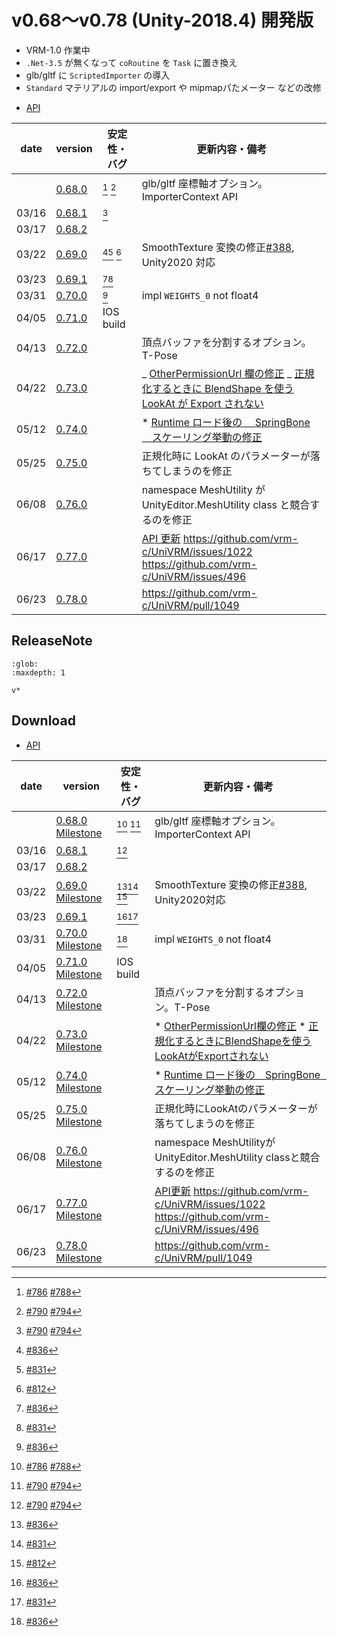 # v0.68～v0.78 (Unity-2018.4) 開発版

* VRM-1.0 作業中
* `.Net-3.5` が無くなって `coRoutine` を `Task` に置き換え
* glb/gltf に `ScriptedImporter` の導入
* `Standard` マテリアルの import/export や mipmapパたメーター などの改修

- [API](https://vrm-c.github.io/UniVRM/ja/)

| date  | version                                                        | 安定性・バグ                                    | 更新内容・備考                                                                                                                                                                       |
| ----- | -------------------------------------------------------------- | ----------------------------------------------- | ------------------------------------------------------------------------------------------------------------------------------------------------------------------------------------ |
|       | [0.68.0](http://github.com/vrm-c/UniVRM/releases/tag/v0.68.0)  | [^material_import] [^import_bug]                | glb/gltf 座標軸オプション。ImporterContext API                                                                                                                                       |
| 03/16 | [0.68.1](http://github.com/vrm-c/UniVRM/releases/tag/v0.68.1)  | [^import_bug]                                   |                                                                                                                                                                                      |
| 03/17 | [0.68.2](http://github.com/vrm-c/UniVRM/releases/tag/v0.68.2)  |                                                 |                                                                                                                                                                                      |
| 03/22 | [0.69.0](http://github.com/vrm-c/UniVRM/releases/tag/v0.69.0)  | [^MetallicOcclusion][^EncodeToPng] [^NotUnique] | SmoothTexture 変換の修正[\#388](https://github.com/vrm-c/UniVRM/issues/388), Unity2020 対応                                                                                          |
| 03/23 | [0.69.1](http://github.com/vrm-c/UniVRM/releases/tag/v0.69.1)  | [^MetallicOcclusion][^EncodeToPng]              |                                                                                                                                                                                      |
| 03/31 | [0.70.0](http://github.com/vrm-c/UniVRM/releases/tag/v0.70.0)  | [^MetallicOcclusion]                            | impl `WEIGHTS_0` not float4                                                                                                                                                          |
| 04/05 | [0.71.0](http://github.com/vrm-c/UniVRM/releases/tag/v0.71.0)  | IOS build                                       |                                                                                                                                                                                      |
| 04/13 | [0.72.0](http://github.com/vrm-c/UniVRM/releases/tag/v0.72.0)  |                                                 | 頂点バッファを分割するオプション。T-Pose                                                                                                                                             |
| 04/22 | [0.73.0](https://github.com/vrm-c/UniVRM/releases/tag/v0.73.0) |                                                 | _ [OtherPermissionUrl 欄の修正](https://github.com/vrm-c/UniVRM/pull/897) _ [正規化するときに BlendShape を使う LookAt が Export されない](https://github.com/vrm-c/UniVRM/pull/894) |
| 05/12 | [0.74.0](https://github.com/vrm-c/UniVRM/releases/tag/v0.74.0) |                                                 | \* [Runtime ロード後の　 SpringBone 　スケーリング挙動の修正](https://github.com/vrm-c/UniVRM/issues/922)                                                                            |
| 05/25 | [0.75.0](https://github.com/vrm-c/UniVRM/releases/tag/v0.75.0) |                                                 | 正規化時に LookAt のパラメーターが落ちてしまうのを修正                                                                                                                               |
| 06/08 | [0.76.0](https://github.com/vrm-c/UniVRM/releases/tag/v0.76.0) |                                                 | namespace MeshUtility が UnityEditor.MeshUtility class と競合するのを修正                                                                                                            |
| 06/17 | [0.77.0](https://github.com/vrm-c/UniVRM/releases/tag/v0.77.0) |                                                 | [API 更新](https://vrm-c.github.io/UniVRM/) https://github.com/vrm-c/UniVRM/issues/1022 https://github.com/vrm-c/UniVRM/issues/496                                                   |
| 06/23 | [0.78.0](https://github.com/vrm-c/UniVRM/releases/tag/v0.78.0) |                                                 | https://github.com/vrm-c/UniVRM/pull/1049                                                                                                                                            |


## ReleaseNote

```{toctree}
:glob:
:maxdepth: 1
   
v*
```

## Download


* [API](https://vrm-c.github.io/UniVRM/ja/)

| date  | version                                                                                                                           | 安定性・バグ                                    | 更新内容・備考                                                                                                                                                                |
|-------|-----------------------------------------------------------------------------------------------------------------------------------|-------------------------------------------------|-------------------------------------------------------------------------------------------------------------------------------------------------------------------------------|
|       | [0.68.0](http://github.com/vrm-c/UniVRM/releases/tag/v0.68.0) [Milestone](https://github.com/vrm-c/UniVRM/milestone/30?closed=1)  | [^material_import] [^import_bug]                | glb/gltf 座標軸オプション。ImporterContext API                                                                                                                                |
| 03/16 | [0.68.1](http://github.com/vrm-c/UniVRM/releases/tag/v0.68.1)                                                                     | [^import_bug]                                   |                                                                                                                                                                               |
| 03/17 | [0.68.2](http://github.com/vrm-c/UniVRM/releases/tag/v0.68.2)                                                                     |                                                 |                                                                                                                                                                               |
| 03/22 | [0.69.0](http://github.com/vrm-c/UniVRM/releases/tag/v0.69.0) [Milestone](https://github.com/vrm-c/UniVRM/milestone/31?closed=1)  | [^MetallicOcclusion][^EncodeToPng] [^NotUnique] | SmoothTexture 変換の修正[\#388](https://github.com/vrm-c/UniVRM/issues/388), Unity2020対応                                                                                    |
| 03/23 | [0.69.1](http://github.com/vrm-c/UniVRM/releases/tag/v0.69.1)                                                                     | [^MetallicOcclusion][^EncodeToPng]              |                                                                                                                                                                               |
| 03/31 | [0.70.0](http://github.com/vrm-c/UniVRM/releases/tag/v0.70.0) [Milestone](https://github.com/vrm-c/UniVRM/milestone/32?closed=1)  | [^MetallicOcclusion]                            | impl `WEIGHTS_0` not float4                                                                                                                                                   |
| 04/05 | [0.71.0](http://github.com/vrm-c/UniVRM/releases/tag/v0.71.0) [Milestone](https://github.com/vrm-c/UniVRM/milestone/33?closed=1)  | IOS build                                       |                                                                                                                                                                               |
| 04/13 | [0.72.0](http://github.com/vrm-c/UniVRM/releases/tag/v0.72.0) [Milestone](https://github.com/vrm-c/UniVRM/milestone/34?closed=1)  |                                                 | 頂点バッファを分割するオプション。T-Pose                                                                                                                                      |
| 04/22 | [0.73.0](https://github.com/vrm-c/UniVRM/releases/tag/v0.73.0) [Milestone](https://github.com/vrm-c/UniVRM/milestone/35?closed=1) |                                                 | * [OtherPermissionUrl欄の修正](https://github.com/vrm-c/UniVRM/pull/897) * [正規化するときにBlendShapeを使うLookAtがExportされない](https://github.com/vrm-c/UniVRM/pull/894) |
| 05/12 | [0.74.0](https://github.com/vrm-c/UniVRM/releases/tag/v0.74.0) [Milestone](https://github.com/vrm-c/UniVRM/milestone/36?closed=1) |                                                 | * [Runtime ロード後の　SpringBone　スケーリング挙動の修正](https://github.com/vrm-c/UniVRM/issues/922)                                                                        |
| 05/25 | [0.75.0](https://github.com/vrm-c/UniVRM/releases/tag/v0.75.0) [Milestone](https://github.com/vrm-c/UniVRM/milestone/37?closed=1) |                                                 | 正規化時にLookAtのパラメーターが落ちてしまうのを修正                                                                                                                          |
| 06/08 | [0.76.0](https://github.com/vrm-c/UniVRM/releases/tag/v0.76.0) [Milestone](https://github.com/vrm-c/UniVRM/milestone/38?closed=1) |                                                 | namespace MeshUtilityがUnityEditor.MeshUtility classと競合するのを修正                                                                                                        |
| 06/17 | [0.77.0](https://github.com/vrm-c/UniVRM/releases/tag/v0.77.0) [Milestone](https://github.com/vrm-c/UniVRM/milestone/39?closed=1) |                                                 | [API更新](https://vrm-c.github.io/UniVRM/) https://github.com/vrm-c/UniVRM/issues/1022 https://github.com/vrm-c/UniVRM/issues/496                 |
| 06/23 | [0.78.0](https://github.com/vrm-c/UniVRM/releases/tag/v0.78.0) [Milestone](https://github.com/vrm-c/UniVRM/milestone/40?closed=1) |                                                 | https://github.com/vrm-c/UniVRM/pull/1049                                                                                                                                     |

[^material_import]: [\#786](https://github.com/vrm-c/UniVRM/issues/786) [\#788](https://github.com/vrm-c/UniVRM/issues/788)
[^import_bug]: [\#790](https://github.com/vrm-c/UniVRM/issues/790) [\#794](https://github.com/vrm-c/UniVRM/issues/794)
[^NotUnique]: [\#812](https://github.com/vrm-c/UniVRM/pull/812)
[^EncodeToPng]: [\#831](https://github.com/vrm-c/UniVRM/pull/831)
[^MetallicOcclusion]: [\#836](https://github.com/vrm-c/UniVRM/issues/836)
